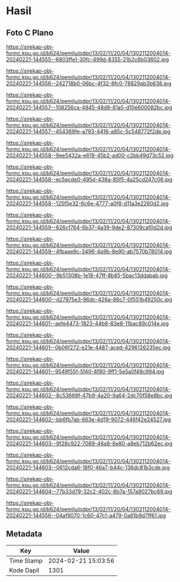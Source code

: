 # Hasil

## Foto C Plano

https://sirekap-obj-formc.kpu.go.id/b624/pemilu/pdpr/13/02/11/20/04/1302112004014-20240221-144555--6803ffe1-30fc-499d-8355-21b2c6b03602.jpg

https://sirekap-obj-formc.kpu.go.id/b624/pemilu/pdpr/13/02/11/20/04/1302112004014-20240221-144556--242718b0-06bc-4f32-8fc0-78829ab3b638.jpg

https://sirekap-obj-formc.kpu.go.id/b624/pemilu/pdpr/13/02/11/20/04/1302112004014-20240221-144557--108256ca-4845-48d8-81a5-d10e600082bc.jpg

https://sirekap-obj-formc.kpu.go.id/b624/pemilu/pdpr/13/02/11/20/04/1302112004014-20240221-144557--454369fe-a793-4416-a85c-5c548772f2de.jpg

https://sirekap-obj-formc.kpu.go.id/b624/pemilu/pdpr/13/02/11/20/04/1302112004014-20240221-144558--9ee5432a-e619-45b2-ad00-c2bb49d73c52.jpg

https://sirekap-obj-formc.kpu.go.id/b624/pemilu/pdpr/13/02/11/20/04/1302112004014-20240221-144558--ec5ecde0-495d-438a-85f5-4a25cd247c06.jpg

https://sirekap-obj-formc.kpu.go.id/b624/pemilu/pdpr/13/02/11/20/04/1302112004014-20240221-144558--125f5e32-6c6e-4777-a0f8-d11a3e2260d2.jpg

https://sirekap-obj-formc.kpu.go.id/b624/pemilu/pdpr/13/02/11/20/04/1302112004014-20240221-144559--626cf764-6b37-4a39-9de2-87309caf0d2d.jpg

https://sirekap-obj-formc.kpu.go.id/b624/pemilu/pdpr/13/02/11/20/04/1302112004014-20240221-144559--4fbaae9c-3496-4a9b-8e90-ab7570b78014.jpg

https://sirekap-obj-formc.kpu.go.id/b624/pemilu/pdpr/13/02/11/20/04/1302112004014-20240221-144600--9b51308b-1e18-47ff-8b85-5bac13ddabab.jpg

https://sirekap-obj-formc.kpu.go.id/b624/pemilu/pdpr/13/02/11/20/04/1302112004014-20240221-144600--d27975e3-96dc-426a-86c7-0f551b49250c.jpg

https://sirekap-obj-formc.kpu.go.id/b624/pemilu/pdpr/13/02/11/20/04/1302112004014-20240221-144601--aefe4473-1823-44b8-83e8-11bac89c014e.jpg

https://sirekap-obj-formc.kpu.go.id/b624/pemilu/pdpr/13/02/11/20/04/1302112004014-20240221-144601--0b06f272-e21e-4487-aced-4296126235ec.jpg

https://sirekap-obj-formc.kpu.go.id/b624/pemilu/pdpr/13/02/11/20/04/1302112004014-20240221-144601--9549f55f-5f40-4f80-9ff1-5e5a0f48c994.jpg

https://sirekap-obj-formc.kpu.go.id/b624/pemilu/pdpr/13/02/11/20/04/1302112004014-20240221-144602--8c53669f-47b9-4a20-9a64-2dc70f58e8bc.jpg

https://sirekap-obj-formc.kpu.go.id/b624/pemilu/pdpr/13/02/11/20/04/1302112004014-20240221-144602--bb6fb7ab-663e-4d19-9072-446f42e24527.jpg

https://sirekap-obj-formc.kpu.go.id/b624/pemilu/pdpr/13/02/11/20/04/1302112004014-20240221-144603--9f28c922-7089-46a8-8e80-a8eb712b62ec.jpg

https://sirekap-obj-formc.kpu.go.id/b624/pemilu/pdpr/13/02/11/20/04/1302112004014-20240221-144603--0612cda6-18f0-46a7-b44c-136dc81b3cde.jpg

https://sirekap-obj-formc.kpu.go.id/b624/pemilu/pdpr/13/02/11/20/04/1302112004014-20240221-144604--77b33d79-32c2-402c-8b7a-157a9027bc69.jpg

https://sirekap-obj-formc.kpu.go.id/b624/pemilu/pdpr/13/02/11/20/04/1302112004014-20240221-144556--04af9070-1c60-47c1-a479-0a61b9d7ff61.jpg


## Metadata

| Key        | Value               |
| ---------- | ------------------- |
| Time Stamp | 2024-02-21 15:03:56 |
| Kode Dapil | 1301                |



